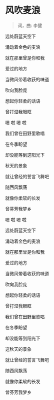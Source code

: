 # 风吹麦浪
> 词，曲: 李健

远处蔚蓝天空下

涌动着金色的麦浪

就在那里曾是你和我

爱过的地方

当微风带着收获的味道

吹向我脸庞

想起你轻柔的话语

曾打湿我眼眶

嗯 啦 嗯 啦

我们曾在田野里歌唱

在冬季盼望

却没能等到这阳光下

秋天的景象

就让曾经的誓言飞舞吧

随西风飘荡

就像你柔软的长发

曾芬芳我梦乡

嗯 啦 嗯 啦

远处蔚蓝天空下

涌动着金色的麦浪

就在那里曾是你和我

爱过的地方

当微风带着收获的味道

吹向我脸庞

想起你轻柔的话语

曾打湿我眼眶

我们曾在田野里歌唱

在冬季盼望

却没能等到阳光下

这秋天的景象

就让曾经的誓言飞舞吧

随西风飘荡

就像你柔软的长发

曾芬芳我梦乡
